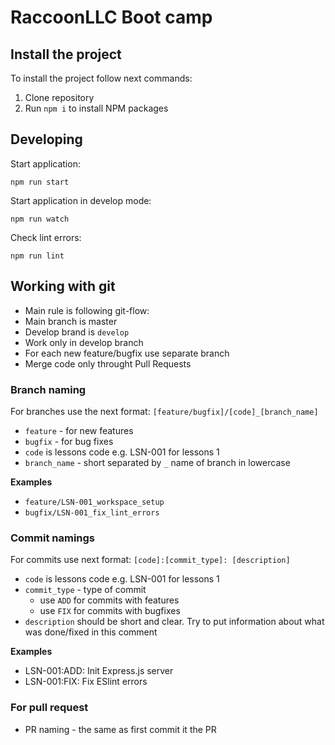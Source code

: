 # RaccoonLLC Boot camp

## Install the project

To install the project follow next commands:  
1. Clone repository
2. Run `npm i` to install NPM packages

## Developing
Start application:

```
npm run start
```
Start application in develop mode:
```
npm run watch
```
Check lint errors:
```
npm run lint
```

## Working with git
* Main rule is following git-flow:
* Main branch is master
* Develop brand is `develop`
* Work only in develop branch
* For each new feature/bugfix use separate branch
* Merge code only throught Pull Requests

### Branch naming

For branches use the next format: `[feature/bugfix]/[code]_[branch_name]`

- `feature` - for new features
- `bugfix` - for bug fixes
- `code` is lessons code e.g. LSN-001 for lessons 1
- `branch_name` - short separated by `_` name of branch in lowercase

**Examples**
- `feature/LSN-001_workspace_setup`
- `bugfix/LSN-001_fix_lint_errors`

### Commit namings
For commits use next format: `[code]:[commit_type]: [description]`
- `code` is lessons code e.g. LSN-001 for lessons 1
- `commit_type` - type of commit
    - use `ADD` for commits with features
    - use `FIX` for commits with bugfixes
- `description` should be short and clear. Try to put information about what was done/fixed in this comment

**Examples**
- LSN-001:ADD: Init Express.js server
- LSN-001:FIX: Fix ESlint errors

### For pull request
- PR naming - the same as first commit it the PR
